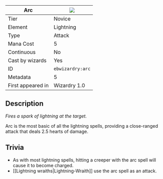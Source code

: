 | Arc |![](https://github.com/Electroblob77/Wizardry/blob/1.12.2/src/main/resources/assets/ebwizardry/textures/spells/arc.png)|
|---|---|
| Tier | Novice |
| Element | Lightning |
| Type | Attack |
| Mana Cost | 5 |
| Continuous | No |
| Cast by wizards | Yes |
| ID | `ebwizardry:arc` |
| Metadata | 5 |
| First appeared in | Wizardry 1.0 |
## Description
_Fires a spark of lightning at the target._

Arc is the most basic of all the lightning spells, providing a close-ranged attack that deals 2.5 hearts of damage.

## Trivia
- As with most lightning spells, hitting a creeper with the arc spell will cause it to become charged.
- [[Lightning wraiths|Lightning-Wraith]] use the arc spell as an attack.